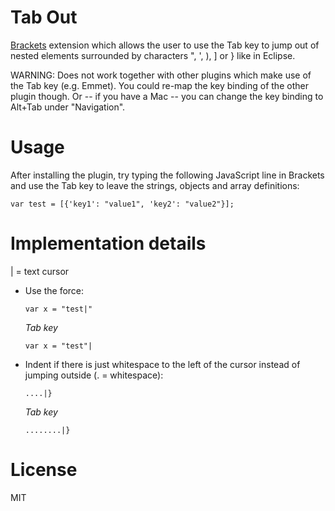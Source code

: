 # Tab Out
[Brackets](http://brackets.io) extension which allows the user to use the Tab key to jump out of nested elements surrounded by characters ", ', ), ] or } like in Eclipse.

WARNING: Does not work together with other plugins which make use of the Tab key (e.g. Emmet). You could re-map the key binding of the other plugin though. Or -- if you have a Mac -- you can change the key binding to Alt+Tab under "Navigation".

# Usage
After installing the plugin, try typing the following JavaScript line in Brackets and use the Tab key to leave the strings, objects and array definitions:

`var test = [{'key1': "value1", 'key2': "value2"}];`

# Implementation details
| = text cursor

* Use the force:
  
  `var x = "test|"`
  
  *Tab key*
  
  `var x = "test"|`


* Indent if there is just whitespace to the left of the cursor instead of jumping outside (. = whitespace):

  `....|}`
  
  *Tab key*
  
  `........|}`

# License
MIT
